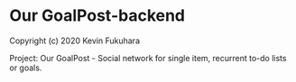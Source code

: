 # Our GoalPost-backend
Copyright (c) 2020 Kevin Fukuhara

Project: Our GoalPost - Social network for single item, recurrent to-do lists or goals.
